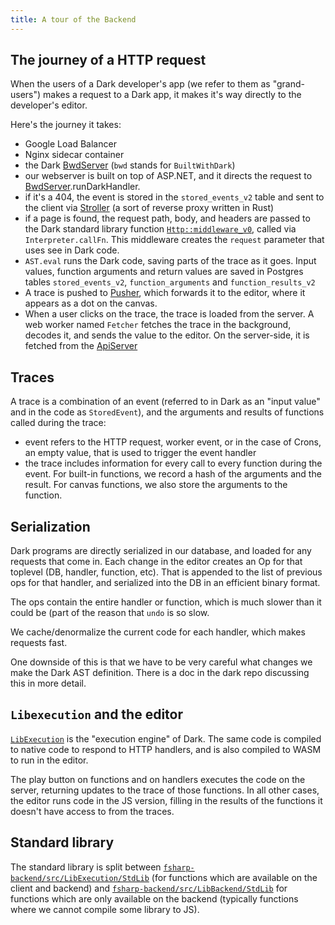 ```yaml
---
title: A tour of the Backend
---
```


## The journey of a HTTP request

When the users of a Dark developer's app (we refer to them as "grand-users")
makes a request to a Dark app, it makes it's way directly to the developer's
editor.

Here's the journey it takes:

- Google Load Balancer
- Nginx sidecar container
- the Dark
  [BwdServer](https://github.com/darklang/dark/blob/main/fsharp-backend/src/BwdServer/BwdServer.fs)
  (`bwd` stands for `BuiltWithDark`)
- our webserver is built on top of ASP.NET, and it directs the request to
  [BwdServer](https://github.com/darklang/dark/blob/main/fsharp-backend/src/BwdServer/BwdServer.fs).runDarkHandler.
- if it's a 404, the event is stored in the `stored_events_v2` table and sent
  to the client via
  [Stroller](https://github.com/darklang/dark/tree/main/containers/stroller) (a
  sort of reverse proxy written in Rust)
- if a page is found, the request path, body, and headers are passed to the
  Dark standard library function
  [`Http::middleware_v0`](https://github.com/darklang/dark/blob/main/fsharp-backend/src/LibExecution/StdLib/LibMiddleware.fs),
  called via `Interpreter.callFn`. This middleware creates the `request`
  parameter that uses see in Dark code.
- `AST.eval` runs the Dark code, saving parts of the trace as it goes. Input
  values, function arguments and return values are saved in Postgres tables
  `stored_events_v2`, `function_arguments` and `function_results_v2`
- A trace is pushed to [Pusher](https://pusher.com), which forwards it to the
  editor, where it appears as a dot on the canvas.
- When a user clicks on the trace, the trace is loaded from the server. A web
  worker named `Fetcher` fetches the trace in the background, decodes it, and
  sends the value to the editor. On the server-side, it is fetched from the
  [ApiServer](https://github.com/darklang/dark/blob/main/fsharp-backend/src/ApiServer/Api.fs)

## Traces

A trace is a combination of an event (referred to in Dark as an "input value"
and in the code as `StoredEvent`), and the arguments and results of functions
called during the trace:

- event refers to the HTTP request, worker event, or in the case of Crons, an
  empty value, that is used to trigger the event handler
- the trace includes information for every call to every function during the
  event. For built-in functions, we record a hash of the arguments and the
  result. For canvas functions, we also store the arguments to the function.

## Serialization

Dark programs are directly serialized in our database, and loaded for any
requests that come in. Each change in the editor creates an Op for that toplevel
(DB, handler, function, etc). That is appended to the list of previous ops for
that handler, and serialized into the DB in an efficient binary format.

The ops contain the entire handler or function, which is much slower than it
could be (part of the reason that `undo` is so slow.

We cache/denormalize the current code for each handler, which makes requests
fast.

One downside of this is that we have to be very careful what changes we make the
Dark AST definition. There is a doc in the dark repo discussing this in more
detail.

## `Libexecution` and the editor

[`LibExecution`](https://github.com/darklang/dark/tree/main/fsharp-backend/src/LibExecution)
is the "execution engine" of Dark. The same code is compiled to native code to
respond to HTTP handlers, and is also compiled to WASM to run in the editor.

The play button on functions and on handlers executes the code on the server,
returning updates to the trace of those functions. In all other cases, the
editor runs code in the JS version, filling in the results of the functions it
doesn't have access to from the traces.

## Standard library

The standard library is split between
[`fsharp-backend/src/LibExecution/StdLib`](https://github.com/darklang/dark/tree/main/fsharp-backend/src/LibExecution/StdLib)
(for functions which are available on the client and backend) and
[`fsharp-backend/src/LibBackend/StdLib`](https://github.com/darklang/dark/tree/main/fsharp-backend/src/LibBackend/StdLib)
for functions which are only available on the backend (typically functions where
we cannot compile some library to JS).
